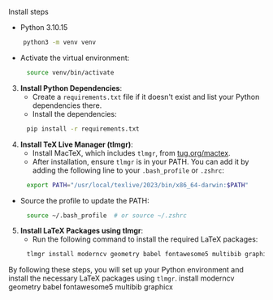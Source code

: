 Install steps

- Python 3.10.15

```bash
    python3 -m venv venv
```
   - Activate the virtual environment:
     
```bash
     source venv/bin/activate
```
3. **Install Python Dependencies**:
   - Create a `requirements.txt` file if it doesn't exist and list your Python dependencies there.
   - Install the dependencies:
     
```bash
     pip install -r requirements.txt
```
4. **Install TeX Live Manager (tlmgr)**:
   - Install MacTeX, which includes `tlmgr`, from [tug.org/mactex](https://www.tug.org/mactex/).
   - After installation, ensure `tlmgr` is in your PATH. You can add it by adding the following line to your `.bash_profile` or `.zshrc`:
     
```bash
     export PATH="/usr/local/texlive/2023/bin/x86_64-darwin:$PATH"
```
   - Source the profile to update the PATH:
     
```bash
     source ~/.bash_profile  # or source ~/.zshrc
```

5. **Install LaTeX Packages using tlmgr**:
   - Run the following command to install the required LaTeX packages:
     
```bash
     tlmgr install moderncv geometry babel fontawesome5 multibib graphicx
```

By following these steps, you will set up your Python environment and install the necessary LaTeX packages using `tlmgr`. install moderncv geometry babel fontawesome5 multibib graphicx
